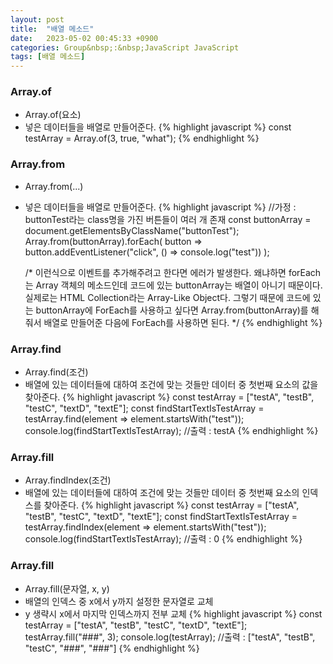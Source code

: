 ```yaml
---
layout: post
title:  "배열 메소드"
date:   2023-05-02 00:45:33 +0900
categories: Group&nbsp;:&nbsp;JavaScript JavaScript
tags: [배열 메소드]
---
```


### Array.of

- Array.of(요소)
- 넣은 데이터들을 배열로 만들어준다.
{% highlight javascript %}
const testArray = Array.of(3, true, "what");
{% endhighlight %}

### Array.from

- Array.from(...)
- 넣은 데이터들을 배열로 만들어준다.
    {% highlight javascript %}
    //가정 : buttonTest라는 class명을 가진 버튼들이 여러 개 존재
    const buttonArray = document.getElementsByClassName("buttonTest");
    Array.from(buttonArray).forEach(
        button => button.addEventListener("click", () => console.log("test"))
    );

    /*
        이런식으로 이벤트를 추가해주려고 한다면 에러가 발생한다.
        왜냐하면 forEach는 Array 객체의 메소드인데 코드에 있는 buttonArray는 배열이 아니기 때문이다.
        실제로는 HTML Collection라는 Array-Like Object다.
        그렇기 때문에 코드에 있는 buttonArray에 ForEach를 사용하고 싶다면
        Array.from(buttonArray)를 해줘서 배열로 만들어준 다음에 ForEach를 사용하면 된다.
    */
    {% endhighlight %}

### Array.find

- Array.find(조건)
- 배열에 있는 데이터들에 대하여 조건에 맞는 것들만 데이터 중 첫번째 요소의 값을 찾아준다.
    {% highlight javascript %}
    const testArray = ["testA", "testB", "testC", "textD", "textE"];
    const findStartTextIsTestArray = testArray.find(element => element.startsWith("test"));
    console.log(findStartTextIsTestArray);  //출력 : testA
    {% endhighlight %}

### Array.fill

- Array.findIndex(조건)
- 배열에 있는 데이터들에 대하여 조건에 맞는 것들만 데이터 중 첫번째 요소의 인덱스를 찾아준다.
    {% highlight javascript %}
    const testArray = ["testA", "testB", "testC", "textD", "textE"];
    const findStartTextIsTestArray = testArray.findIndex(element => element.startsWith("test"));
    console.log(findStartTextIsTestArray);  //출력 : 0
    {% endhighlight %}

### Array.fill

- Array.fill(문자열, x, y)
- 배열의 인덱스 중 x에서 y까지 설정한 문자열로 교체
- y 생략시 x에서 마지막 인덱스까지 전부 교체
    {% highlight javascript %}
    const testArray = ["testA", "testB", "testC", "textD", "textE"];    
    testArray.fill("###", 3);
    console.log(testArray); //출력 : ["testA", "testB", "testC", "###", "###"]
    {% endhighlight %}